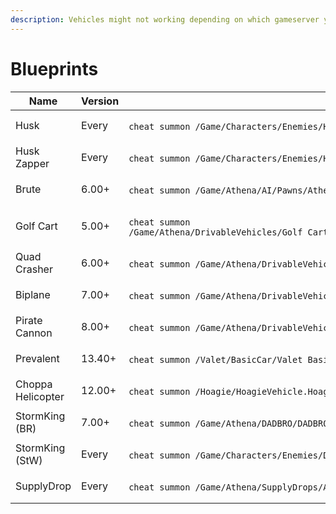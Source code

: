```yaml
---
description: Vehicles might not working depending on which gameserver you are using.
---
```


# Blueprints

<table data-full-width="true"><thead><tr><th width="193">Name</th><th width="104.33333333333337">Version</th><th>Path</th></tr></thead><tbody><tr><td>Husk</td><td>Every</td><td><p></p><pre><code>cheat summon /Game/Characters/Enemies/Husk/Blueprints/HuskPawn.HuskPawn_C
</code></pre></td></tr><tr><td>Husk Zapper</td><td>Every</td><td><p></p><pre><code>cheat summon /Game/Characters/Enemies/Husk/Blueprints/HuskPawn_Zapper.HuskPawn_Zapper_C
</code></pre></td></tr><tr><td>Brute</td><td>6.00+</td><td><p></p><pre><code>cheat summon /Game/Athena/AI/Pawns/AthenaAI_Brute.AthenaAI_Brute_C
</code></pre></td></tr><tr><td>Golf Cart</td><td>5.00+</td><td><p></p><pre><code>cheat summon /Game/Athena/DrivableVehicles/Golf_Cart/Golf_Cart_Base/Blueprints/GolfCartVehicleSK.GolfCartVehicleSK_C
</code></pre></td></tr><tr><td>Quad Crasher</td><td>6.00+</td><td><p></p><pre><code>cheat summon /Game/Athena/DrivableVehicles/AntelopeVehicle.AntelopeVehicle_C
</code></pre></td></tr><tr><td>Biplane</td><td>7.00+</td><td><p></p><pre><code>cheat summon /Game/Athena/DrivableVehicles/Biplane/Blueprints/FerretVehicle.FerretVehicle_C
</code></pre></td></tr><tr><td>Pirate Cannon</td><td>8.00+</td><td><p></p><pre><code>cheat summon /Game/Athena/DrivableVehicles/PushCannon.PushCannon_C
</code></pre></td></tr><tr><td>Prevalent</td><td>13.40+</td><td><p></p><pre><code>cheat summon /Valet/BasicCar/Valet_BasicCar_Vehicle.Valet_BasicCar_Vehicle_C
</code></pre></td></tr><tr><td>Choppa Helicopter</td><td>12.00+</td><td><p></p><pre><code>cheat summon /Hoagie/HoagieVehicle.HoagieVehicle_C
</code></pre></td></tr><tr><td>StormKing (BR)</td><td>7.00+</td><td><p></p><pre><code>cheat summon /Game/Athena/DADBRO/DADBRO_Pawn.DADBRO_Pawn_C
</code></pre></td></tr><tr><td>StormKing (StW)</td><td>Every</td><td><p></p><pre><code>cheat summon /Game/Characters/Enemies/DUDEBRO/Blueprints/DUDEBRO_Pawn.DUDEBRO_Pawn_C
</code></pre></td></tr><tr><td>SupplyDrop</td><td>Every</td><td><p></p><pre><code>cheat summon /Game/Athena/SupplyDrops/AthenaSupplyDrop.AthenaSupplyDrop_C
</code></pre></td></tr></tbody></table>
